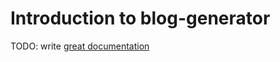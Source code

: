 # Introduction to blog-generator

TODO: write [great documentation](http://jacobian.org/writing/what-to-write/)
